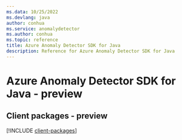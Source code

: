 ```yaml
---
ms.data: 10/25/2022
ms.devlang: java
author: conhua
ms.service: anomalydetector
ms.author: conhua
ms.topic: reference
title: Azure Anomaly Detector SDK for Java
description: Reference for Azure Anomaly Detector SDK for Java
---
```

# Azure Anomaly Detector SDK for Java - preview

## Client packages - preview
[!INCLUDE [client-packages](anomaly-detector-client-index.md)]